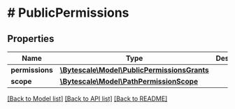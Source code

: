 # # PublicPermissions

## Properties

Name | Type | Description | Notes
------------ | ------------- | ------------- | -------------
**permissions** | [**\Bytescale\Model\PublicPermissionsGrants**](PublicPermissionsGrants.md) |  |
**scope** | [**\Bytescale\Model\PathPermissionScope**](PathPermissionScope.md) |  |

[[Back to Model list]](../../README.md#models) [[Back to API list]](../../README.md#endpoints) [[Back to README]](../../README.md)
